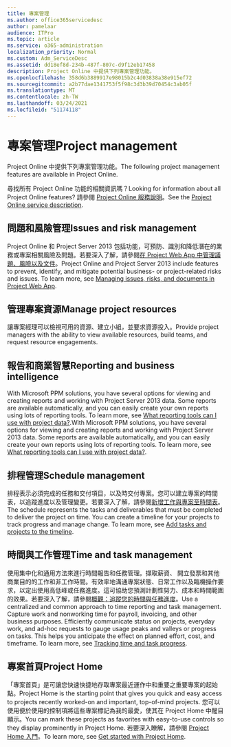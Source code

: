 ```yaml
---
title: 專案管理
ms.author: office365servicedesc
author: pamelaar
audience: ITPro
ms.topic: article
ms.service: o365-administration
localization_priority: Normal
ms.custom: Adm_ServiceDesc
ms.assetid: dd18ef8d-234b-487f-807c-d9f12eb17458
description: Project Online 中提供下列專案管理功能。
ms.openlocfilehash: 358d6b3889917e98015b2c4d03838a38e915ef72
ms.sourcegitcommit: a2b77dae1341753f5f98c3d3b39d70454c3ab05f
ms.translationtype: MT
ms.contentlocale: zh-TW
ms.lasthandoff: 03/24/2021
ms.locfileid: "51174118"
---
```

# <a name="project-management"></a><span data-ttu-id="e437d-103">專案管理</span><span class="sxs-lookup"><span data-stu-id="e437d-103">Project management</span></span>

<span data-ttu-id="e437d-104">Project Online 中提供下列專案管理功能。</span><span class="sxs-lookup"><span data-stu-id="e437d-104">The following project management features are available in Project Online.</span></span>
  
<span data-ttu-id="e437d-105">尋找所有 Project Online 功能的相關資訊嗎？</span><span class="sxs-lookup"><span data-stu-id="e437d-105">Looking for information about all Project Online features?</span></span> <span data-ttu-id="e437d-106">請參閱 [Project Online 服務說明](project-online-service-description.md)。</span><span class="sxs-lookup"><span data-stu-id="e437d-106">See the [Project Online service description](project-online-service-description.md).</span></span>
  
## <a name="issues-and-risk-management"></a><span data-ttu-id="e437d-107">問題和風險管理</span><span class="sxs-lookup"><span data-stu-id="e437d-107">Issues and risk management</span></span>

<span data-ttu-id="e437d-p102">Project Online 和 Project Server 2013 包括功能，可預防、識別和降低潛在的業務或專案相關風險及問題。若要深入了解，請參閱[在 Project Web App 中管理議題、風險以及文件](/previous-versions/office/project-server-2010/hh767484(v=office.14))。</span><span class="sxs-lookup"><span data-stu-id="e437d-p102">Project Online and Project Server 2013 include features to prevent, identify, and mitigate potential business- or project-related risks and issues. To learn more, see [Managing issues, risks, and documents in Project Web App](/previous-versions/office/project-server-2010/hh767484(v=office.14)).</span></span>
  
## <a name="manage-project-resources"></a><span data-ttu-id="e437d-110">管理專案資源</span><span class="sxs-lookup"><span data-stu-id="e437d-110">Manage project resources</span></span>

<span data-ttu-id="e437d-111">讓專案經理可以檢視可用的資源、建立小組，並要求資源投入。</span><span class="sxs-lookup"><span data-stu-id="e437d-111">Provide project managers with the ability to view available resources, build teams, and request resource engagements.</span></span>
  
## <a name="reporting-and-business-intelligence"></a><span data-ttu-id="e437d-112">報告和商業智慧</span><span class="sxs-lookup"><span data-stu-id="e437d-112">Reporting and business intelligence</span></span>

<span data-ttu-id="e437d-p103">With Microsoft PPM solutions, you have several options for viewing and creating reports and working with Project Server 2013 data. Some reports are available automatically, and you can easily create your own reports using lots of reporting tools. To learn more, see [What reporting tools can I use with project data?](/ProjectOnline/what-reporting-tools-can-i-use-with-project-data).</span><span class="sxs-lookup"><span data-stu-id="e437d-p103">With Microsoft PPM solutions, you have several options for viewing and creating reports and working with Project Server 2013 data. Some reports are available automatically, and you can easily create your own reports using lots of reporting tools. To learn more, see [What reporting tools can I use with project data?](/ProjectOnline/what-reporting-tools-can-i-use-with-project-data).</span></span>
  
## <a name="schedule-management"></a><span data-ttu-id="e437d-116">排程管理</span><span class="sxs-lookup"><span data-stu-id="e437d-116">Schedule management</span></span>

<span data-ttu-id="e437d-p104">排程表示必須完成的任務和交付項目，以及時交付專案。您可以建立專案的時間表，以追蹤進度以及管理變更。若要深入了解，請參閱[新增工作與專案至時間表](https://go.microsoft.com/fwlink/?LinkID=402655)。</span><span class="sxs-lookup"><span data-stu-id="e437d-p104">The schedule represents the tasks and deliverables that must be completed to deliver the project on time. You can create a timeline for your projects to track progress and manage change. To learn more, see [Add tasks and projects to the timeline](https://go.microsoft.com/fwlink/?LinkID=402655).</span></span>
  
## <a name="time-and-task-management"></a><span data-ttu-id="e437d-120">時間與工作管理</span><span class="sxs-lookup"><span data-stu-id="e437d-120">Time and task management</span></span>

<span data-ttu-id="e437d-p105">使用集中化和通用方法來進行時間報告和任務管理。擷取薪資、 開立發票和其他商業目的的工作和非工作時間。有效率地溝通專案狀態、日常工作以及臨機操作要求，以定出使用高低峰或任務進度。這可協助您預測計劃性努力、成本和時間範圍的效果。若要深入了解，請參閱[概觀：追蹤您的時間與任務進度](https://go.microsoft.com/fwlink/p/?LinkId=271321)。</span><span class="sxs-lookup"><span data-stu-id="e437d-p105">Use a centralized and common approach to time reporting and task management. Capture work and nonworking time for payroll, invoicing, and other business purposes. Efficiently communicate status on projects, everyday work, and ad-hoc requests to gauge usage peaks and valleys or progress on tasks. This helps you anticipate the effect on planned effort, cost, and timeframe. To learn more, see [Tracking time and task progress](https://go.microsoft.com/fwlink/p/?LinkId=271321).</span></span>

## <a name="project-home"></a><span data-ttu-id="e437d-126">專案首頁</span><span class="sxs-lookup"><span data-stu-id="e437d-126">Project Home</span></span>

<span data-ttu-id="e437d-127">「專案首頁」是可讓您快速快捷地存取專案最近運作中和重要之重要專案的起始點。</span><span class="sxs-lookup"><span data-stu-id="e437d-127">Project Home is the starting point that gives you quick and easy access to projects recently worked-on and important, top-of-mind projects.</span></span> <span data-ttu-id="e437d-128">您可以使用便於使用的控制項將這些專案標記為我的最愛，使其在 Project Home 中醒目顯示。</span><span class="sxs-lookup"><span data-stu-id="e437d-128">You can mark these projects as favorites with easy-to-use controls so they display prominently in Project Home.</span></span> <span data-ttu-id="e437d-129">若要深入瞭解，請參閱 [Project Home 入門](https://support.office.com/article/a3b38418-35e7-4df4-8e4a-ba6a4fa0562a)。</span><span class="sxs-lookup"><span data-stu-id="e437d-129">To learn more, see [Get started with Project Home](https://support.office.com/article/a3b38418-35e7-4df4-8e4a-ba6a4fa0562a).</span></span>